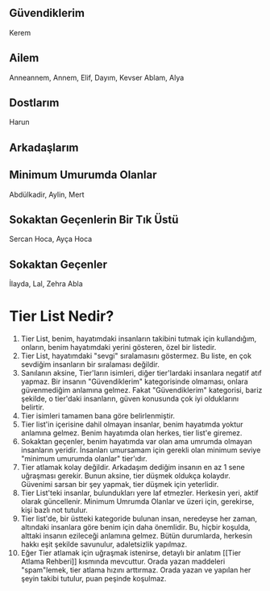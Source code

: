 ## Güvendiklerim  
Kerem  

## Ailem  
Anneannem, Annem, Elif, Dayım, Kevser Ablam, Alya  

## Dostlarım  
Harun  

## Arkadaşlarım  


## Minimum Umurumda Olanlar  
Abdülkadir, Aylin, Mert  

## Sokaktan Geçenlerin Bir Tık Üstü  
Sercan Hoca, Ayça Hoca  

## Sokaktan Geçenler  
İlayda, Lal, Zehra Abla  

# Tier List Nedir?  
1. Tier List, benim, hayatımdaki insanların takibini tutmak için kullandığım, onların, benim hayatımdaki yerini gösteren, özel bir listedir.  
2. Tier List, hayatımdaki "sevgi" sıralamasını göstermez. Bu liste, en çok sevdiğim insanların bir sıralaması değildir.  
3. Sanılanın aksine, Tier'ların isimleri, diğer tier'lardaki insanlara negatif atıf yapmaz. Bir insanın "Güvendiklerim" kategorisinde olmaması, onlara güvenmediğim anlamına gelmez. Fakat "Güvendiklerim" kategorisi, bariz şekilde, o tier'daki insanların, güven konusunda çok iyi olduklarını belirtir.  
4. Tier isimleri tamamen bana göre belirlenmiştir.  
5. Tier list'in içerisine dahil olmayan insanlar, benim hayatımda yoktur anlamına gelmez. Benim hayatımda olan herkes, tier list'e giremez.  
6. Sokaktan geçenler, benim hayatımda var olan ama umrumda olmayan insanların yeridir. İnsanları umursamam için gerekli olan minimum seviye "minimum umurumda olanlar" tier'ıdır.  
7. Tier atlamak kolay değildir. Arkadaşım dediğim insanın en az 1 sene uğraşması gerekir. Bunun aksine, tier düşmek oldukça kolaydır. Güvenimi sarsan bir şey yapmak, tier düşmek için yeterlidir.  
8. Tier List'teki insanlar, bulundukları yere laf etmezler. Herkesin yeri, aktif olarak güncellenir. Minimum Umrumda Olanlar ve üzeri için, gerekirse, kişi bazlı not tutulur.  
9. Tier list'de, bir üstteki kategoride bulunan insan, neredeyse her zaman, altındaki insanlara göre benim için daha önemlidir. Bu, hiçbir koşulda, alttaki insanın ezileceği anlamına gelmez. Bütün durumlarda, herkesin hakkı eşit şekilde savunulur, adaletsizlik yapılmaz.  
10. Eğer Tier atlamak için uğraşmak istenirse, detaylı bir anlatım [[Tier Atlama Rehberi]] kısmında mevcuttur. Orada yazan maddeleri "spam"lemek, tier atlama hızını arttırmaz. Orada yazan ve yapılan her şeyin takibi tutulur, puan peşinde koşulmaz.  